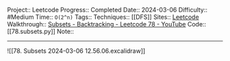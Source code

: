 Project:: Leetcode
Progress:: Completed
Date:: 2024-03-06
Difficulty:: #Medium 
Time:: `O(2^n)`
Tags:: 
Techniques:: [[DFS]]
Sites:: [Leetcode](https://leetcode.com/problems/subsets/description/)
Walkthrough:: [Subsets - Backtracking - Leetcode 78 - YouTube](www.youtube.com/watch?v=REOH22Xwdkk)
Code:: [[78.subsets.py]]
Note:: 

---

![[78. Subsets 2024-03-06 12.56.06.excalidraw]]